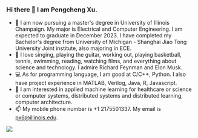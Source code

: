 ### Hi there 👋 I am Pengcheng Xu.

<!--
**explcre/explcre** is a ✨ _special_ ✨ repository because its `README.md` (this file) appears on your GitHub profile.

Here are some ideas to get you started:

- 🔭 I’m currently working on ...
- 🌱 I’m currently learning ...
- 👯 I’m looking to collaborate on ...
- 🤔 I’m looking for help with ...
- 💬 Ask me about ...
- 📫 How to reach me: ...
- 😄 Pronouns: ...
- ⚡ Fun fact: ...
-->

- 🌱 I am now pursuing a master's degree in University of Illinois Champaign. My major is Electrical and Computer Engineering. I am expected to graduate in December 2023. 
I have completed my Bachelor's degree from University of Michigan - Shanghai Jiao Tong University Joint institute, also majoring in ECE. 
- 🎸 I love singing, playing the guitar, working out, playing basketball, tennis, swimming, reading, watching films, and everything about science and technology. I admire Richard Feynman and Elon Musk. 
- 💻 As for programming language, I am good at C/C++, Python. I also have project experience in MATLAB, Verilog, Java, R, Javascript. 
- 🔭 I am interested in applied machine learning for healthcare or science or computer systems, distributed systems and distributed learning, computer architecture.
- 📫 My mobile phone number is +1 2175501337. My email is px6@illinois.edu.



![](https://github-readme-stats.vercel.app/api?username=mayandev)

